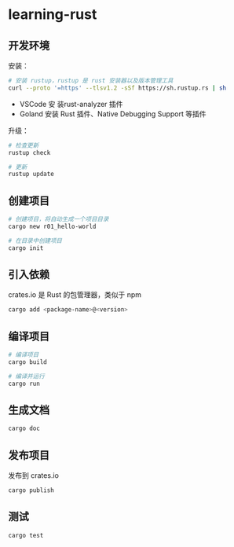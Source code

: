 # learning-rust

## 开发环境

安装：

```bash
# 安装 rustup，rustup 是 rust 安装器以及版本管理工具
curl --proto '=https' --tlsv1.2 -sSf https://sh.rustup.rs | sh
```

- VSCode 安 装rust-analyzer 插件
- Goland 安装 Rust 插件、Native Debugging Support 等插件

升级：

```bash
# 检查更新
rustup check

# 更新
rustup update
```

## 创建项目

```bash
# 创建项目，将自动生成一个项目目录
cargo new r01_hello-world

# 在目录中创建项目
cargo init
```

## 引入依赖

crates.io 是 Rust 的包管理器，类似于 npm

```bash
cargo add <package-name>@<version>
```

## 编译项目

```bash
# 编译项目
cargo build

# 编译并运行
cargo run
```

## 生成文档

```bash
cargo doc
```

## 发布项目

发布到 crates.io

```bash
cargo publish
```

## 测试

```bash
cargo test
```
